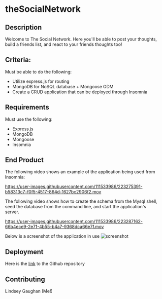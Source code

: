 # theSocialNetwork

## Description
Welcome to The Social Network. Here you'll be able to post your thoughts, build a friends list, and react to your friends thoughts too! 

## Criteria:
Must be able to do the following:

* Utilize express.js for routing
* MongoDB for NoSQL database + Mongoose ODM
* Create a CRUD application that can be deployed through Insomnia


## Requirements

Must use the following:
  * Express.js
  * MongoDB
  * Mongoose
  * Insomnia

<!-- update links -->
## End Product 

<!-- Video of application in progress -->
The following video shows an example of the application being used from Insomnia:

https://user-images.githubusercontent.com/111533986/223275391-b58313c7-f0f5-4517-864d-1627bc2906f2.mov

The following video shows how to create the schema from the Mysql shell, seed the database from the command line, and start the application's server.

https://user-images.githubusercontent.com/111533986/223287162-66b4ece9-2e71-4b55-b4a7-9368dca66e7f.mov

<!-- screenshots -->
Below is a screenshot of the application in use
![screenshot](./assets/backendScreenshot.png)


## Deployment
Here is the [link](https://github.com/gaughanln/BackEnd_E-Commerce) to the Github repository

## Contributing
Lindsey Gaughan (Me!) 



